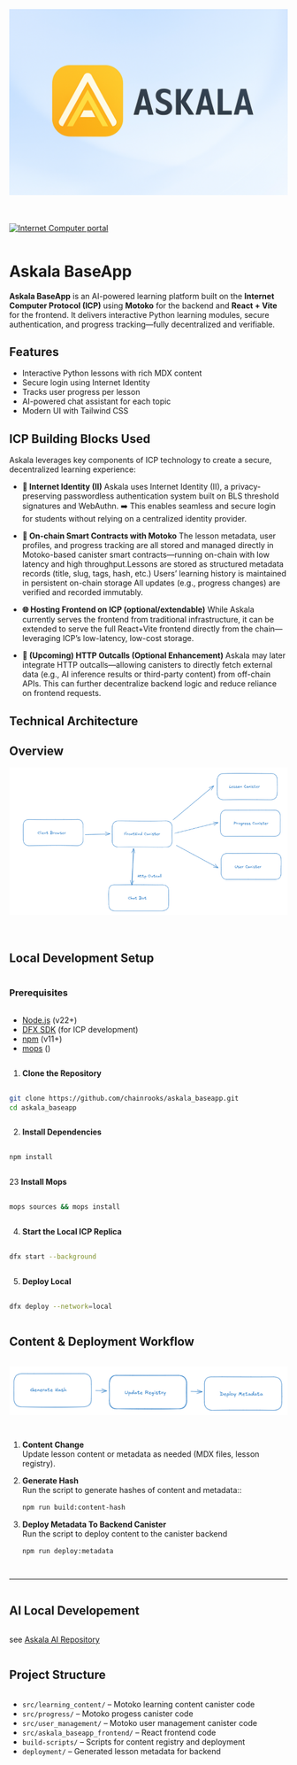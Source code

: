 <div style="display:flex;flex-direction:column;">
  <a href="#">
    <img src="./src/askala_baseapp_frontend/public/logo-background.png" alt="ASKALA Logo" role="presentation"/>
  </a>

<br/>
<br/>

[![Internet Computer portal](https://img.shields.io/badge/Internet-Computer-grey?logo=internet%20computer)](https://internetcomputer.org)
</div>

# Askala BaseApp

**Askala BaseApp** is an AI-powered learning platform built on the **Internet Computer Protocol (ICP)** using **Motoko** for the backend and **React + Vite** for the frontend. It delivers interactive Python learning modules, secure authentication, and progress tracking—fully decentralized and verifiable.

## Features

- Interactive Python lessons with rich MDX content
- Secure login using Internet Identity
- Tracks user progress per lesson
- AI-powered chat assistant for each topic
- Modern UI with Tailwind CSS

## ICP Building Blocks Used
Askala leverages key components of ICP technology to create a secure, decentralized learning experience:

- **🔐 Internet Identity (II)**
Askala uses Internet Identity (II), a privacy-preserving passwordless authentication system built on BLS threshold signatures and WebAuthn.  ➡️ This enables seamless and secure login for students without relying on a centralized identity provider.

- **🧠 On-chain Smart Contracts with Motoko**
The lesson metadata, user profiles, and progress tracking are all stored and managed directly in Motoko-based canister smart contracts—running on-chain with low latency and high throughput.Lessons are stored as structured metadata records (title, slug, tags, hash, etc.) Users’ learning history is maintained in persistent on-chain storage All updates (e.g., progress changes) are verified and recorded immutably.

- **🌐 Hosting Frontend on ICP (optional/extendable)**
While Askala currently serves the frontend from traditional infrastructure, it can be extended to serve the full React+Vite frontend directly from the chain—leveraging ICP’s low-latency, low-cost storage.

- **📡 (Upcoming) HTTP Outcalls (Optional Enhancement)**
Askala may later integrate HTTP outcalls—allowing canisters to directly fetch external data (e.g., AI inference results or third-party content) from off-chain APIs. This can further decentralize backend logic and reduce reliance on frontend requests.

## Technical Architecture

## Overview
<div style="display:flex;flex-direction:column;">
  <a href="#">
    <img src="./src/askala_baseapp_frontend/public/images/techical-architecture.png" alt="ASKALA Logo" role="presentation"/>
  </a>

<br/>
<br/>

## Local Development Setup

### Prerequisites

- [Node.js](https://nodejs.org/) (v22+)
- [DFX SDK](https://internetcomputer.org/docs/current/developer-docs/setup/install) (for ICP development)
- [npm](https://www.npmjs.com/) (v11+)
- [mops](https://internetcomputer.org/docs/tutorials/developer-liftoff/level-3/3.1-package-managers) ()

1. **Clone the Repository**

```sh
git clone https://github.com/chainrooks/askala_baseapp.git
cd askala_baseapp
```

2. **Install Dependencies**

```sh
npm install
```


23 **Install Mops**

```sh
mops sources && mops install 
```

4. **Start the Local ICP Replica**

```sh
dfx start --background
```

5. **Deploy Local**
```sh
dfx deploy --network=local
```

## Content & Deployment Workflow

![alt text](/src/askala_baseapp_frontend/public/images/content-flow.png)

1. **Content Change**  
   Update lesson content or metadata as needed (MDX files, lesson registry).

2. **Generate Hash**  
   Run the script to generate hashes of content and metadata::
   ```sh
   npm run build:content-hash
   ```

2. **Deploy Metadata To Backend Canister**  
   Run the script to deploy content to the canister backend
   ```sh
   npm run deploy:metadata
   ```

---

## AI Local Developement

see [Askala AI Repository](https://github.com/chainrooks/askala_ai)




## Project Structure

- `src/learning_content/` – Motoko learning content canister code
- `src/progress/` – Motoko progess canister code
- `src/user_management/` – Motoko user management canister code
- `src/askala_baseapp_frontend/` – React frontend code
- `build-scripts/` – Scripts for content registry and deployment
- `deployment/` – Generated lesson metadata for backend